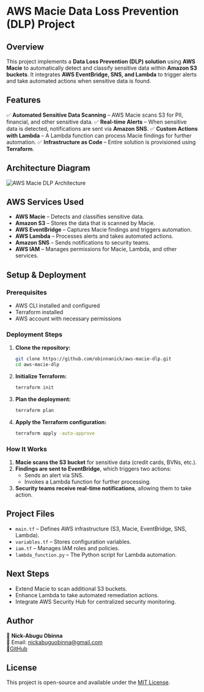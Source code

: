 # AWS Macie Data Loss Prevention (DLP) Project

## Overview
This project implements a **Data Loss Prevention (DLP) solution** using **AWS Macie** to automatically detect and classify sensitive data within **Amazon S3 buckets**. It integrates **AWS EventBridge, SNS, and Lambda** to trigger alerts and take automated actions when sensitive data is found.

## Features
✅ **Automated Sensitive Data Scanning** – AWS Macie scans S3 for PII, financial, and other sensitive data.
✅ **Real-time Alerts** – When sensitive data is detected, notifications are sent via **Amazon SNS**.
✅ **Custom Actions with Lambda** – A Lambda function can process Macie findings for further automation.
✅ **Infrastructure as Code** – Entire solution is provisioned using **Terraform**.

## Architecture Diagram
![AWS Macie DLP Architecture](your-diagram-link-here)

## AWS Services Used
- **AWS Macie** – Detects and classifies sensitive data.
- **Amazon S3** – Stores the data that is scanned by Macie.
- **AWS EventBridge** – Captures Macie findings and triggers automation.
- **AWS Lambda** – Processes alerts and takes automated actions.
- **Amazon SNS** – Sends notifications to security teams.
- **AWS IAM** – Manages permissions for Macie, Lambda, and other services.

## Setup & Deployment
### **Prerequisites**
- AWS CLI installed and configured
- Terraform installed
- AWS account with necessary permissions

### **Deployment Steps**
1. **Clone the repository:**
   ```sh
   git clone https://github.com/obinnanick/aws-macie-dlp.git
   cd aws-macie-dlp
   ```
2. **Initialize Terraform:**
   ```sh
   terraform init
   ```
3. **Plan the deployment:**
   ```sh
   terraform plan
   ```
4. **Apply the Terraform configuration:**
   ```sh
   terraform apply -auto-approve
   ```

### **How It Works**
1. **Macie scans the S3 bucket** for sensitive data (credit cards, BVNs, etc.).
2. **Findings are sent to EventBridge**, which triggers two actions:
   - Sends an alert via SNS.
   - Invokes a Lambda function for further processing.
3. **Security teams receive real-time notifications**, allowing them to take action.

## Project Files
- `main.tf` – Defines AWS infrastructure (S3, Macie, EventBridge, SNS, Lambda).
- `variables.tf` – Stores configuration variables.
- `iam.tf` – Manages IAM roles and policies.
- `lambda_function.py` – The Python script for Lambda automation.

## Next Steps
- Extend Macie to scan additional S3 buckets.
- Enhance Lambda to take automated remediation actions.
- Integrate AWS Security Hub for centralized security monitoring.

## Author
👤 **Nick-Abugu Obinna**  
📧 Email: nickabuguobinna@gmail.com  
🔗[GitHub](https://github.com/obinnanick)

## License
This project is open-source and available under the [MIT License](LICENSE).
